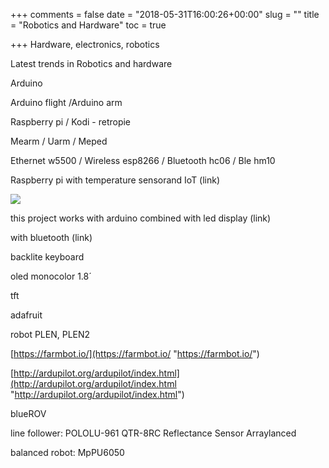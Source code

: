 +++
comments = false
date = "2018-05-31T16:00:26+00:00"
slug = ""
title = "Robotics and Hardware"
toc = true

+++
Hardware, electronics, robotics

Latest trends in Robotics and hardware

Arduino

Arduino flight /Arduino arm

Raspberry pi / Kodi - retropie

Mearm / Uarm / Meped

Ethernet w5500 / Wireless esp8266 / Bluetooth hc06 / Ble hm10

Raspberry pi with temperature sensorand IoT (link)

![](img/index.jpeg)

this project works with arduino combined with led display (link)

with bluetooth (link)

backlite keyboard

oled monocolor 1.8´

tft

adafruit

robot PLEN, PLEN2

[https://farmbot.io/](https://farmbot.io/ "https://farmbot.io/")

[http://ardupilot.org/ardupilot/index.html](http://ardupilot.org/ardupilot/index.html "http://ardupilot.org/ardupilot/index.html")

blueROV

line follower: POLOLU-961 QTR-8RC Reflectance Sensor Arraylanced

balanced robot: MpPU6050
